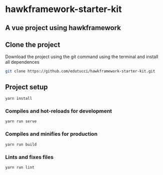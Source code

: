 # hawkframework-starter-kit

## A vue project using hawkframework

## Clone the project
Download the project using the git command using the terminal and install all dependences
``` bash 
git clone https://github.com/edutucci/hawkframework-starter-kit.git
```

## Project setup
```
yarn install
```

### Compiles and hot-reloads for development
```
yarn run serve
```

### Compiles and minifies for production
```
yarn run build
```

### Lints and fixes files
```
yarn run lint